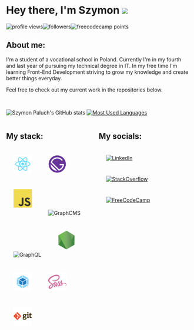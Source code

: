 # Hey there, I'm Szymon <img src="https://media.giphy.com/media/hvRJCLFzcasrR4ia7z/giphy.gif" width="25px"/>

<div style="display: flex; justify-contents: center;">
  <img alt="profile views" src="https://komarev.com/ghpvc/?username=your-github-username" />
  <img alt="followers" src="https://img.shields.io/github/followers/rekeye?style=for-the-badge" />
  <img alt="freecodecamp points" src="https://img.shields.io/freecodecamp/points/rekeye?style=for-the-badge" />
</div>

## About me:

I'm a student of a vocational school in Poland. Currently I'm in my fourth and last year of pursuing my technical degree in IT. In my free time I'm learning Front-End Development striving to grow my knowledge and create better things everyday.

Feel free to check out my current work in the repositories below.

<br />

![Szymon Paluch's GitHub stats](https://github-readme-stats.vercel.app/api?username=rekeye&show_icons=true&theme=github_dark)
[![Most Used Languages](https://github-readme-stats.vercel.app/api/top-langs/?username=rekeye&theme=github_dark&layout=compact)](https://github.com/anuraghazra/github-readme-stats) 

<div style="display: flex;">
  <div style="width: 50%;">  
    <h2>My stack:</h2>
    <img style="margin: 20px" alt="React" height="50" src="https://raw.githubusercontent.com/github/explore/80688e429a7d4ef2fca1e82350fe8e3517d3494d/topics/react/react.png" />
    <img style="margin: 20px" alt="Gatsby" height="50" src="https://raw.githubusercontent.com/github/explore/e94815998e4e0713912fed477a1f346ec04c3da2/topics/gatsby/gatsby.png" />
    <img style="margin: 20px" alt="JavaScript" height="50" src="https://raw.githubusercontent.com/github/explore/80688e429a7d4ef2fca1e82350fe8e3517d3494d/topics/javascript/javascript.png" />
    <img style="margin: 20px" alt="GraphCMS" height="50" src="https://pbs.twimg.com/profile_images/1240607161639632896/65lOOz86.jpg" />
    <img style="margin: 20px" alt="GraphQL" height="50" src="https://raw.githubusercontent.com/rohan-varma/rohan-blog/gh-pages/images/graphql.png" /> 
    <img style="margin: 20px" alt="Node.js" height="50" src="https://raw.githubusercontent.com/github/explore/80688e429a7d4ef2fca1e82350fe8e3517d3494d/topics/nodejs/nodejs.png" />
    <img style="margin: 20px"  alt="Webpack" height="50" src="https://raw.githubusercontent.com/github/explore/80688e429a7d4ef2fca1e82350fe8e3517d3494d/topics/webpack/webpack.png"/> 
    <img style="margin: 20px"  alt="Sass" height="50" src="https://raw.githubusercontent.com/github/explore/80688e429a7d4ef2fca1e82350fe8e3517d3494d/topics/sass/sass.png"/> 
    <img style="margin: 20px"  alt="Git" height="50" src="https://raw.githubusercontent.com/github/explore/80688e429a7d4ef2fca1e82350fe8e3517d3494d/topics/git/git.png"/>
  </div>
  <div style="width: 50%;">
    <h2>My socials:</h2>
    <a href="https://www.linkedin.com/in/szymon-paluch-89b329212/" target="_blank">
      <img style="margin: 20px"  alt="LinkedIn" height="50" src="https://upload.wikimedia.org/wikipedia/commons/thumb/c/ca/LinkedIn_logo_initials.png/768px-LinkedIn_logo_initials.png"/>
    </a>
    <a href="https://stackoverflow.com/users/14133626/rekeye/" target="_blank">
      <img style="margin: 20px"  alt="StackOverflow" height="50" src="https://upload.wikimedia.org/wikipedia/commons/thumb/e/ef/Stack_Overflow_icon.svg/1200px-Stack_Overflow_icon.svg.png"/>
    </a>
    <a href="https://www.freecodecamp.org/rekeye/" target="_blank">
      <img style="margin: 20px"  alt="FreeCodeCamp" height="50" src="https://media-exp1.licdn.com/dms/image/C4E0BAQGLKj3JHcof0w/company-logo_200_200/0/1589990867649?e=2159024400&v=beta&t=V8puy6s_dYMSAsGHDbhTWfKdLkqoQD5NBhIv3kkmJMQ"/>
    </a>
  </div>
</div>
